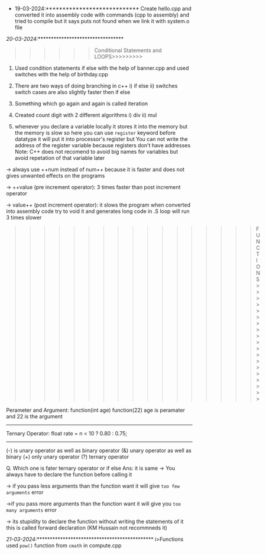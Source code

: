 * 19-03-2024:****************************
 Create hello.cpp and converted it into assembly code with commands (cpp to assembly) and tried to compile but it says puts not found when we link it with system.o file

  
*20-03-2024:********************************** 

>>>>>>Conditional Statements and LOOPS>>>>>>>>>

1. Used condition statements if else with the help of banner.cpp and used switches with the help of birthday.cpp

2. There are two ways of doing branching in c++ i) if else ii) switches
   switch cases are also slightly faster then if else

3. Something which go again and again is called iteration

4. Created count digit with 2 different algorithms i) div ii) mul

5. whenever you declare a variable locally it stores it into the memory but the memory is slow so here you can use `register` keyword before datatype it will put it into processor's register but You can not write the address of the register variable because registers don't have addresses 
Note: C++ does not recomend to avoid big names for variables but avoid repetation of that variable later 

-> always use ++num instead of num++ because it is faster and does not gives unwanted effects on the programs 

->  ++value (pre increment operator): 3 times faster than post increment operator

-> value++ (post increment operator): it slows the program when converted into assembly code try to void it and generates long code in .S  loop will run 3 times slower


>>>>>>>>>>>>>>>>>FUNCTIONS>>>>>>>>>>>>>>>>>>>

Perameter and Argument:
function(int age)
function(22)
age is peramater and 22 is the argument
_________________________________________________

Ternary Operator: 
float rate = n < 10 ? 0.80 : 0.75;

__________________________________________________
(-) is unary operator as well as binary operator
(&) unary operator as well as binary
(+) only unary operator
(?) ternary operator 

Q. Which one is fater ternary operator or if else
Ans:  it is same
-> You always have to declare the function before calling it

-> if you pass less arguments than the function want it will give `too few arguments` error

->if you pass more arguments than the function want it will give you `too many arguments` error


-> its stupidity to declare the function without writing the statements of it this is called forward declaration (KM Hussain not recommneds it)



*21-03-2024:**********************************************
i>Functions 
used `pow()` function from `cmath` in compute.cpp 


